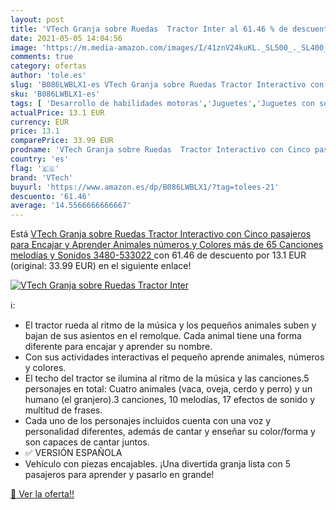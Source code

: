 ```yaml
---
layout: post
title: 'VTech Granja sobre Ruedas  Tractor Inter al 61.46 % de descuento'
date: 2021-05-05 14:04:56
image: 'https://m.media-amazon.com/images/I/41znV24kuKL._SL500_._SL400_.jpg'
comments: true
category: ofertas
author: 'tole.es'
slug: 'B086LWBLX1-es VTech Granja sobre Ruedas Tractor Interactivo con Cinco...'
sku: 'B086LWBLX1-es'
tags: [ 'Desarrollo de habilidades motoras','Juguetes','Juguetes con sonido','Juguetes para Bebés y primera infancia','Juguetes y juegos','vtech', ]
actualPrice: 13.1 EUR
currency: EUR
price: 13.1
comparePrice: 33.99 EUR
prodname: 'VTech Granja sobre Ruedas  Tractor Interactivo con Cinco pasajeros para Encajar y Aprender Animales  números y Colores  más de 65 Canciones  melodías y Sonidos  3480-533022 '
country: 'es'
flag: '🇪🇸'
brand: 'VTech'
buyurl: 'https://www.amazon.es/dp/B086LWBLX1/?tag=tolees-21'
descuento: '61.46'
average: '14.5566666666667'
---
```


Está [VTech Granja sobre Ruedas  Tractor Interactivo con Cinco pasajeros para Encajar y Aprender Animales  números y Colores  más de 65 Canciones  melodías y Sonidos  3480-533022 ](https://www.amazon.es/dp/B086LWBLX1/?tag=tolees-21) con 61.46 de descuento por 13.1 EUR (original: 33.99 EUR) en el siguiente enlace!

[![VTech Granja sobre Ruedas  Tractor Inter](https://m.media-amazon.com/images/I/41znV24kuKL._SL500_._SL400_.jpg)](https://www.amazon.es/dp/B086LWBLX1/?tag=tolees-21)

ℹ️:

- El tractor rueda al ritmo de la música y los pequeños animales suben y bajan de sus asientos en el remolque. Cada animal tiene una forma diferente para encajar y aprender su nombre.
- Con sus actividades interactivas el pequeño aprende animales, números y colores.
- El techo del tractor se ilumina al ritmo de la música y las canciones.5 personajes en total: Cuatro animales (vaca, oveja, cerdo y perro) y un humano (el granjero).3 canciones, 10 melodías, 17 efectos de sonido y multitud de frases.
- Cada uno de los personajes incluidos cuenta con una voz y personalidad diferentes, además de cantar y enseñar su color/forma y son capaces de cantar juntos.
- ✅ VERSIÓN ESPAÑOLA
- Vehículo con piezas encajables. ¡Una divertida granja lista con 5 pasajeros para aprender y pasarlo en grande!

[🛒 Ver la oferta!!](https://www.amazon.es/dp/B086LWBLX1/?tag=tolees-21)
